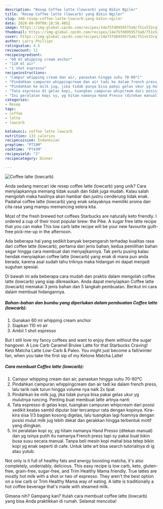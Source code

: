 ```yaml
---
description: "Resep Coffee latte (lowcarb) yang Bikin Ngiler"
title: "Resep Coffee latte (lowcarb) yang Bikin Ngiler"
slug: 440-resep-coffee-latte-lowcarb-yang-bikin-ngiler
date: 2020-08-09T08:18:56.485Z
image: https://img-global.cpcdn.com/recipes/14e75fd8959573a0/751x532cq70/coffee-latte-lowcarb-foto-resep-utama.jpg
thumbnail: https://img-global.cpcdn.com/recipes/14e75fd8959573a0/751x532cq70/coffee-latte-lowcarb-foto-resep-utama.jpg
cover: https://img-global.cpcdn.com/recipes/14e75fd8959573a0/751x532cq70/coffee-latte-lowcarb-foto-resep-utama.jpg
author: Larry Phillips
ratingvalue: 4.5
reviewcount: 12
recipeingredient:
- "60 ml whipping cream anchor"
- "110 ml air"
- "1 shot espresso"
recipeinstructions:
- "Campur whipping cream dan air, panaskan hingga suhu 70-80°C"
- "Pindahkan campuran whippingcream dan air tadi ke dalam french press, lalu tarik naik turun hingga volume nya naik 2x lipat"
- "Pindahkan ke milk jug, jika tidak punya bisa pakai gelas ukur yg mulutnya runcing. Penting buat membuat latte artnya nanti"
- "Tata espresso di gelas kopi, tuangkan campuran whipcream dari posisi sedikit keatas sambil diputar biar tercampur rata dengan kopinya. Kira-kira sisa 1/3 bagian kosong digelas, lalu tuangkan lagi foamnya dengan posisi mulut milk jug lebih dekat dan gerakkan hingga terbentuk motif yang diingkan."
- "Ini peralatan kopi sy, yg hitam namanya Hand Presso (ditekan manual) dan yg isinya putih itu namanya French press tapi sy pakai buat bikin busa susu secara manual. Tanpa beli mesin kopi mahal bisa tetep bikin kopi yg enak seperti di cafe. Untuk latte art bisa search tutorialnya di ig atau yutub."
categories:
- Resep
tags:
- coffee
- latte
- lowcarb

katakunci: coffee latte lowcarb 
nutrition: 133 calories
recipecuisine: Indonesian
preptime: "PT19M"
cooktime: "PT43M"
recipeyield: "2"
recipecategory: Dinner

---
```



![Coffee latte (lowcarb)](https://img-global.cpcdn.com/recipes/14e75fd8959573a0/751x532cq70/coffee-latte-lowcarb-foto-resep-utama.jpg)

Anda sedang mencari ide resep coffee latte (lowcarb) yang unik? Cara menyiapkannya memang tidak susah dan tidak juga mudah. Kalau salah mengolah maka hasilnya akan hambar dan justru cenderung tidak enak. Padahal coffee latte (lowcarb) yang enak selayaknya memiliki aroma dan cita rasa yang mampu memancing selera kita.

Most of the fresh brewed hot coffees Starbucks are naturally keto friendly. I ordered a cup of their most popular brew: the Pike. A sugar free latte recipe that you can make This low carb latte recipe will be your new favourite guilt-free pick-me-up in the afternoon.

Ada beberapa hal yang sedikit banyak berpengaruh terhadap kualitas rasa dari coffee latte (lowcarb), pertama dari jenis bahan, kedua pemilihan bahan segar hingga cara membuat dan menyajikannya. Tak perlu pusing kalau hendak menyiapkan coffee latte (lowcarb) yang enak di mana pun anda berada, karena asal sudah tahu triknya maka hidangan ini dapat menjadi suguhan spesial.


Di bawah ini ada beberapa cara mudah dan praktis dalam mengolah coffee latte (lowcarb) yang siap dikreasikan. Anda dapat menyiapkan Coffee latte (lowcarb) memakai 3 jenis bahan dan 5 langkah pembuatan. Berikut ini cara dalam membuat hidangannya.

<!--inarticleads1-->

##### Bahan-bahan dan bumbu yang diperlukan dalam pembuatan Coffee latte (lowcarb):

1. Gunakan 60 ml whipping cream anchor
1. Siapkan 110 ml air
1. Ambil 1 shot espresso


But I still love my fancy coffees and want to enjoy them without the sugar hangover. A Low Carb Caramel Brulee Latte for that Starbucks Craving! Keto Matcha Latte Low-Carb &amp; Paleo. You might just become a fall/winter fan, when you take the first sip of my Ketone Matcha Latte! 

<!--inarticleads2-->

##### Cara membuat Coffee latte (lowcarb):

1. Campur whipping cream dan air, panaskan hingga suhu 70-80°C
1. Pindahkan campuran whippingcream dan air tadi ke dalam french press, lalu tarik naik turun hingga volume nya naik 2x lipat
1. Pindahkan ke milk jug, jika tidak punya bisa pakai gelas ukur yg mulutnya runcing. Penting buat membuat latte artnya nanti
1. Tata espresso di gelas kopi, tuangkan campuran whipcream dari posisi sedikit keatas sambil diputar biar tercampur rata dengan kopinya. Kira-kira sisa 1/3 bagian kosong digelas, lalu tuangkan lagi foamnya dengan posisi mulut milk jug lebih dekat dan gerakkan hingga terbentuk motif yang diingkan.
1. Ini peralatan kopi sy, yg hitam namanya Hand Presso (ditekan manual) dan yg isinya putih itu namanya French press tapi sy pakai buat bikin busa susu secara manual. Tanpa beli mesin kopi mahal bisa tetep bikin kopi yg enak seperti di cafe. Untuk latte art bisa search tutorialnya di ig atau yutub.


Not only is it full of healthy fats and energy boosting matcha, it&#39;s also completely, undeniably, delicious. This easy recipe is low carb, keto, gluten-free, grain-free, sugar-free, and Trim Healthy Mama friendly. True lattes are mostly hot milk with a shot or two of espresso. They aren&#39;t the best option on a low carb or Trim Healthy Mama way of eating. A latte is traditionally a hot coffee beverage that&#39;s made with steamed milk. 

Gimana nih? Gampang kan? Itulah cara membuat coffee latte (lowcarb) yang bisa Anda praktikkan di rumah. Selamat mencoba!
